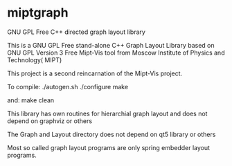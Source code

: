 # miptgraph

GNU GPL Free C++ directed graph layout library

This is a GNU GPL Free stand-alone C++ Graph Layout Library based on GNU GPL Version 3 Free Mipt-Vis tool from Moscow Institute of Physics and Technology( MIPT)

This project is a second reincarnation of the Mipt-Vis project.

To compile:
./autogen.sh
./configure
make

and:
make clean

This library has own routines for hierarchial graph layout and does not depend on graphviz or others

The Graph and Layout directory does not depend on qt5 library or others

Most so called graph layout programs are only spring embedder layout programs.
